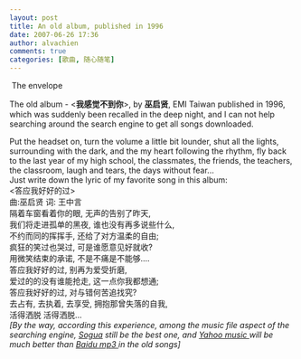```yaml
---
layout: post
title: An old album, published in 1996
date: 2007-06-26 17:36
author: alvachien
comments: true
categories: [歌曲, 随心随笔]
---
```

<img src="http://images.sogua.com/album_pic/source/9/4/3/943211.jpg" alt="" />
The envelope

The old album -  &lt;<strong>我感觉不到你</strong>&gt;, by <strong>巫启贤</strong>, EMI Taiwan published in 1996, which was suddenly been recalled in the deep night, and I can not help searching around the search engine to get all songs downloaded.
<div> </div>
<div>Put the headset on, turn the volume a little bit lounder, shut all the lights, surrounding with the dark, and the my heart following the rhythm, fly back to the last year of my high school, the classmates, the friends, the teachers, the classroom, laugh and tears, the days without fear...</div>
<div> </div>
<div>Just write down the lyric of my favorite song in this album:</div>
<div>&lt;答应我好好的过&gt;</div>
<div>曲:巫启贤 词: 王中言</div>
<div> </div>
<div>隔着车窗看着你的眼, 无声的告别了昨天,</div>
<div>我们将走进孤单的黑夜, 谁也没有再多说些什么,</div>
<div>不约而同的挥挥手, 还给了对方温柔的自由;</div>
<div> </div>
<div>疯狂的笑过也哭过, 可是谁愿意见好就收?</div>
<div>用微笑结束的承诺, 不是不痛是不能够....</div>
<div> </div>
<div>答应我好好的过, 别再为爱受折磨,</div>
<div>爱过的的没有谁能抢走, 这一点你我都想通;</div>
<div> </div>
<div>答应我好好的过, 对与错何苦追找究?</div>
<div>去占有, 去执着, 去享受, 拥抱那曾失落的自我,</div>
<div>活得洒脱 活得洒脱...</div>
<div> </div>
<div><em>[By the way, according this experience, among the music file aspect of the searching engine, </em><a href="http://www.sogua.com/"><em>Sogua</em></a><em> still be the best one, and </em><a href="http://music.cn.yahoo.com/"><em>Yahoo music </em></a><em>will be much better than </em><a href="http://mp3.baidu.com/"><em>Baidu mp3 </em></a><em>in the old songs]</em></div>
